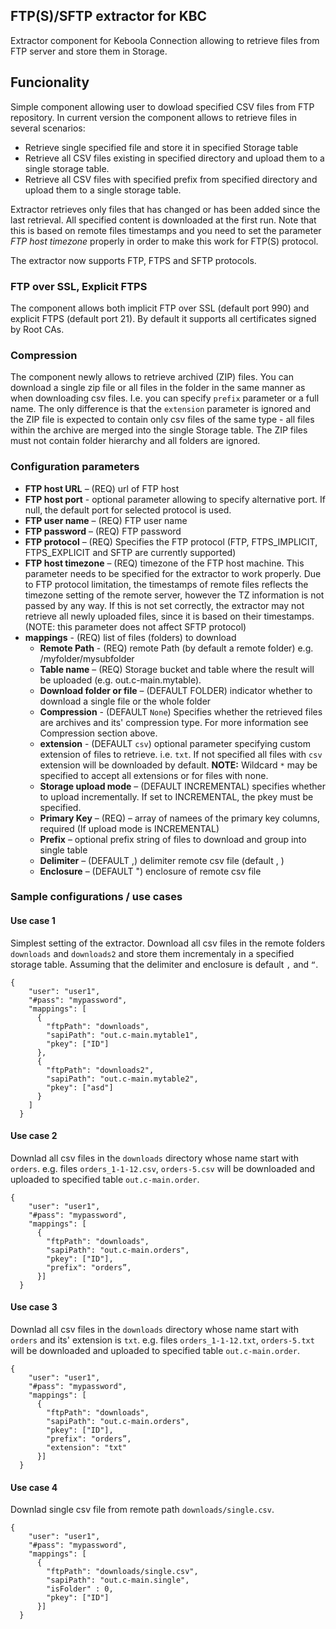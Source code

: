 ## FTP(S)/SFTP extractor for KBC
Extractor component for Keboola Connection allowing to retrieve files from FTP
server and store them in Storage. 

## Funcionality

Simple component allowing user to dowload specified CSV files from FTP
repository. In current version the component allows to retrieve files
in several scenarios:

- Retrieve	single specified file and store it in specified Storage table 
- Retrieve all CSV files existing in specified directory and upload them to a
	single storage table. 
- Retrieve all CSV files with specified prefix from specified directory and
	upload them to a single storage table. 

Extractor retrieves only files that has changed or has been added since the
last retrieval. All specified content is downloaded at the first run. Note that this is based on remote files timestamps and you need to set the parameter *FTP host timezone*  properly in order to make this work for FTP(S) protocol. 

The extractor now supports FTP, FTPS and SFTP protocols.

### FTP over SSL, Explicit FTPS
The component allows both implicit FTP over SSL (default port 990) and explicit FTPS (default port 21). By default it supports all certificates signed by Root CAs.
### Compression
The component newly allows to retrieve archived (ZIP) files. You can download a single zip file or all files in the folder in the same manner as when downloading csv files. I.e. you can specify `prefix` parameter or a full name. The only difference is that the `extension` parameter is ignored and the ZIP file is expected to contain only csv files of the same type - all files within the archive are merged into the single Storage table. The ZIP files must not contain folder hierarchy and all folders are ignored.

### Configuration parameters
- **FTP host URL** – (REQ) url of FTP host
- **FTP host port** - optional parameter allowing to specify alternative port. If null, the default port for selected protocol is used.  
- **FTP user name** – (REQ) FTP user name  
- **FTP password** – (REQ) FTP password 
- **FTP protocol** – (REQ) Specifies the FTP protocol (FTP, FTPS_IMPLICIT, FTPS_EXPLICIT and SFTP are currently supported) 
- **FTP host timezone** – (REQ) timezone of the FTP host machine. This parameter needs to be specified for the extractor to work properly. Due to FTP protocol limitation, the timestamps of remote files reflects the timezone setting of the remote server, however the TZ information is not passed by any way. If this is not set correctly, the extractor may not retrieve all newly uploaded files, since it is based on their timestamps. (NOTE: this parameter does not affect SFTP protocol) 
- **mappings** - (REQ) list of files (folders) to 	download 
    - **Remote Path** - (REQ) remote Path (by default a
		remote folder) e.g. /myfolder/mysubfolder
    - **Table name** – (REQ) Storage bucket and table where the result will be uploaded (e.g. out.c-main.mytable).
    - **Download folder or file** – (DEFAULT FOLDER) indicator whether to
		download a single file or the whole folder 
    - **Compression** - (DEFAULT `None`) Specifies whether the retrieved files are archives and its' compression type. For more information see Compression section above.
    - **extension** - (DEFAULT `csv`) optional parameter specifying custom extension of files to retrieve. i.e. `txt`. If not specified all files with `csv` extension will be downloaded by default. **NOTE:** Wildcard `*` may be specified to accept all extensions or for files with none.
    - **Storage upload mode** – (DEFAULT INCREMENTAL) specifies whether
		to upload incrementally. If set to INCREMENTAL, the pkey must be
		specified. 		 
    - **Primary Key** – (REQ) – array of namees of the primary key columns, required (If upload mode is INCREMENTAL)
    - **Prefix** – optional prefix string of files to	download and group into single table 
    - **Delimiter** – (DEFAULT ,) delimiter remote csv file	(default , ) 
    - **Enclosure** – (DEFAULT ") enclosure of remote csv file

### Sample configurations / use cases

#### Use case 1

Simplest setting of the extractor. Download all
csv files in the remote folders `downloads` and `downloads2` and store
them incrementaly in a specified storage table. Assuming that the
delimiter and enclosure is default `,` and `“`.

    {
        "user": "user1",
        "#pass": "mypassword",
        "mappings": [
          {
            "ftpPath": "downloads",
            "sapiPath": "out.c-main.mytable1",
            "pkey": ["ID"]
          },
          {
            "ftpPath": "downloads2",
            "sapiPath": "out.c-main.mytable2",
            "pkey": ["asd"]
          }
        ]
      }
      
#### Use case 2

Downlad all csv files in the `downloads` directory whose name start with `orders`. e.g. files `orders_1-1-12.csv`, `orders-5.csv` will be downloaded and uploaded to specified table `out.c-main.order`.

    {
        "user": "user1",
        "#pass": "mypassword",
        "mappings": [
          {
            "ftpPath": "downloads",
            "sapiPath": "out.c-main.orders",
            "pkey": ["ID"],
            "prefix": "orders”,
          }]
      }
#### Use case 3

Downlad all csv files in the `downloads` directory whose name start with `orders` and its' extension is `txt`. e.g. files `orders_1-1-12.txt`, `orders-5.txt` will be downloaded and uploaded to specified table `out.c-main.order`.

    {
        "user": "user1",
        "#pass": "mypassword",
        "mappings": [
          {
            "ftpPath": "downloads",
            "sapiPath": "out.c-main.orders",
            "pkey": ["ID"],
            "prefix": "orders”,
            "extension": "txt" 
          }]
      }
#### Use case 4
Downlad single csv file from remote path
`downloads/single.csv`. 

    {
        "user": "user1",
        "#pass": "mypassword",
        "mappings": [
          {
            "ftpPath": "downloads/single.csv",
            "sapiPath": "out.c-main.single",
            "isFolder" : 0,
            "pkey": ["ID"]
          }]
      }